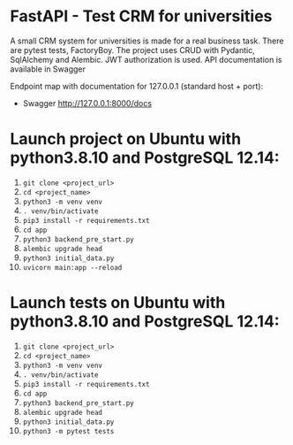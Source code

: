 # FastAPI - Test CRM for universities

A small CRM system for universities is made for a real business task. 
There are pytest tests, FactoryBoy.
The project uses CRUD with Pydantic, SqlAlchemy and Alembic.
JWT authorization is used. API documentation is available in Swagger

Endpoint map with documentation for 127.0.0.1 (standard host + port):
- Swagger <a href="http://127.0.0.1:8000/docs">http://127.0.0.1:8000/docs


# Launch project on Ubuntu with python3.8.10 and PostgreSQL 12.14:
1. `git clone <project_url>`
2. `cd <project_name>`
3. `python3 -m venv venv`
4. `. venv/bin/activate`
5. `pip3 install -r requirements.txt`
6. `cd app`
7. `python3 backend_pre_start.py`
8. `alembic upgrade head`
9. `python3 initial_data.py`
10. `uvicorn main:app --reload`

# Launch tests on Ubuntu with python3.8.10 and PostgreSQL 12.14: 
1. `git clone <project_url>`
2. `cd <project_name>`
3. `python3 -m venv venv`
4. `. venv/bin/activate`
5. `pip3 install -r requirements.txt`
6. `cd app`
7. `python3 backend_pre_start.py`
8. `alembic upgrade head`
9. `python3 initial_data.py`
10. `python3 -m pytest tests`
